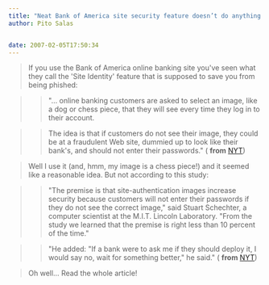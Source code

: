 ```yaml
---
title: "Neat Bank of America site security feature doesn’t do anything !"
author: Pito Salas


date: 2007-02-05T17:50:34
---
```



>
> If you use the Bank of America online banking site you've seen what they
> call the 'Site Identity' feature that is supposed to save you from being
> phished:
>

>> "… online banking customers are asked to select an image, like a dog or
chess piece, that they will see every time they log in to their account.

>>

>> The idea is that if customers do not see their image, they could be at a
fraudulent Web site, dummied up to look like their bank's, and should not
enter their passwords." ( **from**
[NYT](<http://www.nytimes.com/2007/02/05/technology/05secure.html>))

>
> Well I use it (and, hmm, my image is a chess piece!) and it seemed like a
> reasonable idea. But not according to this study:
>

>> "The premise is that site-authentication images increase security because
customers will not enter their passwords if they do not see the correct
image," said Stuart Schechter, a computer scientist at the M.I.T. Lincoln
Laboratory. "From the study we learned that the premise is right less than 10
percent of the time."

>>

>> "He added: "If a bank were to ask me if they should deploy it, I would say
no, wait for something better," he said." ( **from**
[NYT](<http://www.nytimes.com/2007/02/05/technology/05secure.html>))

>
> Oh well… Read the whole article!


